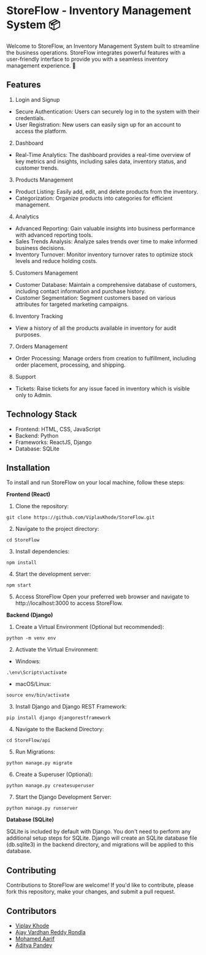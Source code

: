 
# StoreFlow - Inventory Management System 📦

Welcome to StoreFlow, an Inventory Management System built to streamline the business operations. StoreFlow integrates powerful features with a user-friendly interface to provide you with a seamless inventory management experience. 🚀

## Features

1. Login and Signup
- Secure Authentication: Users can securely log in to the system with their credentials.
- User Registration: New users can easily sign up for an account to access the platform.
2. Dashboard
- Real-Time Analytics: The dashboard provides a real-time overview of key metrics and insights, including sales data, inventory status, and customer trends.

3. Products Management
- Product Listing: Easily add, edit, and delete products from the inventory.
- Categorization: Organize products into categories for efficient management.

4. Analytics
- Advanced Reporting: Gain valuable insights into business performance with advanced reporting tools.
- Sales Trends Analysis: Analyze sales trends over time to make informed business decisions.
- Inventory Turnover: Monitor inventory turnover rates to optimize stock levels and reduce holding costs.
5. Customers Management
- Customer Database: Maintain a comprehensive database of customers, including contact information and purchase history.
- Customer Segmentation: Segment customers based on various attributes for targeted marketing campaigns.

6. Inventory Tracking
-  View a history of all the products available in inventory for audit purposes.
7. Orders Management
- Order Processing: Manage orders from creation to fulfillment, including order placement, processing, and shipping.

8. Support
- Tickets: Raise tickets for any issue faced in inventory which is visible only to Admin.


## Technology Stack
- Frontend: HTML, CSS, JavaScript
- Backend: Python
- Frameworks: ReactJS, Django
- Database: SQLite

## Installation

To install and run StoreFlow on your local machine, follow these steps:

**Frontend (React)**
1. Clone the repository:
```
git clone https://github.com/ViplavKhode/StoreFlow.git

```
2. Navigate to the project directory:
```
cd StoreFlow
```
3. Install dependencies:
```
npm install
```
4. Start the development server:
```
npm start
```
5. Access StoreFlow
Open your preferred web browser and navigate to http://localhost:3000 to access StoreFlow.

**Backend (Django)**
1. Create a Virtual Environment (Optional but recommended):

```
python -m venv env
```
2. Activate the Virtual Environment:
- Windows:
```
.\env\Scripts\activate
```
- macOS/Linux:
```
source env/bin/activate
```
3. Install Django and Django REST Framework:

```
pip install django djangorestframework
```
4. Navigate to the Backend Directory:
```
cd StoreFlow/api
```
5. Run Migrations:
```
python manage.py migrate
```
6. Create a Superuser (Optional):
```
python manage.py createsuperuser
```
7. Start the Django Development Server:
```
python manage.py runserver
```

**Database (SQLite)**

SQLite is included by default with Django. You don't need to perform any additional setup steps for SQLite.
Django will create an SQLite database file (db.sqlite3) in the backend directory, and migrations will be applied to this database.

## Contributing

Contributions to StoreFlow are welcome! If you'd like to contribute, please fork this repository, make your changes, and submit a pull request.

## Contributors

- [Viplav Khode](https://github.com/ViplavKhode)
- [Ajay Vardhan Reddy Rondla](https://www.linkedin.com/in/ajayvardhanreddy)
- [Mohamed Aarif](https://www.linkedin.com/in/mohamed-aarif-114946154)
- [Aditya Pandey](https://www.linkedin.com/in/aditya-pandey-b12a2713b/)